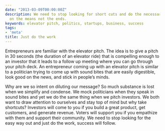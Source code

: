 ```yaml
---
date: "2013-03-09T00:00:00Z"
description: We need to stop looking for short cuts and do the necessary work. Focus
  on the means not the ends.
keywords: elevator pitch, politics, startups, business, success
tags:
- 'meta'
title: Just do the work
---
```


Entrepreneurs are familiar with the elevator pitch. The idea is to give a pitch in 30 seconds (the duration of an elevator ride) that is compelling enough to an investor that it leads to a follow up meeting where you can go through your pitch deck. An entrepreneur coming up with an elevator pitch is similar to a politician trying to come up with sound bites that are easily digestible, look good on the news, and stick in people’s minds.

Why are we so intent on diluting our message? So much substance is lost when we simplify and condense. We mock politicians when they speak in sound bites and yet we do the same thing when we pitch investors. We both want to draw attention to ourselves and stay top of mind but why take shortcuts? Investors will come to you if you build a great product, get customers, and generate revenue. Voters will support you if you empathize with them and support their community. We need to stop looking for the easy way out and just do the work, success will follow.